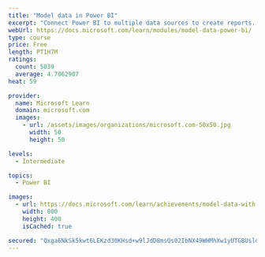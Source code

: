 ```yaml
---
title: "Model data in Power BI"
excerpt: "Connect Power BI to multiple data sources to create reports. Define the relationship between your data sources."
webUrl: https://docs.microsoft.com/learn/modules/model-data-power-bi/
type: course
price: Free
length: PT1H7M
ratings:
  count: 5039
  average: 4.7062907
heat: 59

provider:
  name: Microsoft Learn
  domain: microsoft.com
  images:
    - url: /assets/images/organizations/microsoft.com-50x50.jpg
      width: 50
      height: 50

levels:
  - Intermediate

topics:
  - Power BI

images:
  - url: https://docs.microsoft.com/learn/achievements/model-data-with-power-bi-desktop-social.png
    width: 800
    height: 400
    isCached: true

secured: "Qxga6NkSk5kwt6LEKzd30KHsd+w9lJdD8msQs02IbNX49WHMhXw1yUTGBUsldHMDIcAvuSegw9QDvAYF/9fITLNJsaftx3kE0ULKSvtxiYhVRczLfSM8lsoyhPE0ZmebbzlDdyWP01aFflctaa7dfbsfphmvYzNHlgA7GE/yiVsdyL+QxPFjx3J7S/Nm/B7PvBdFtEz5XGWK7i48N7/cPR9DmObDNRigKouxpWF2VrxqoR361faIrFh1YuWy2foUVF+TPcqHA4VrsJ8WOvOdxHB0uqXi6uGyGoysp+IAo0smlrLCDLi2vPylYdht8XVAh62YfUA+H3DkEdwSsgCRG88yuKLya7wvGOZj4FhI8hZ2HJbm5fIgvdMT6wVlLjWk6fDjsbJjcGqIPBg75uu7A7oTyHlLPZQoBL41C3FzuiE=;eqGp8kNolBJXsO9HNXtH/g=="
---
```


